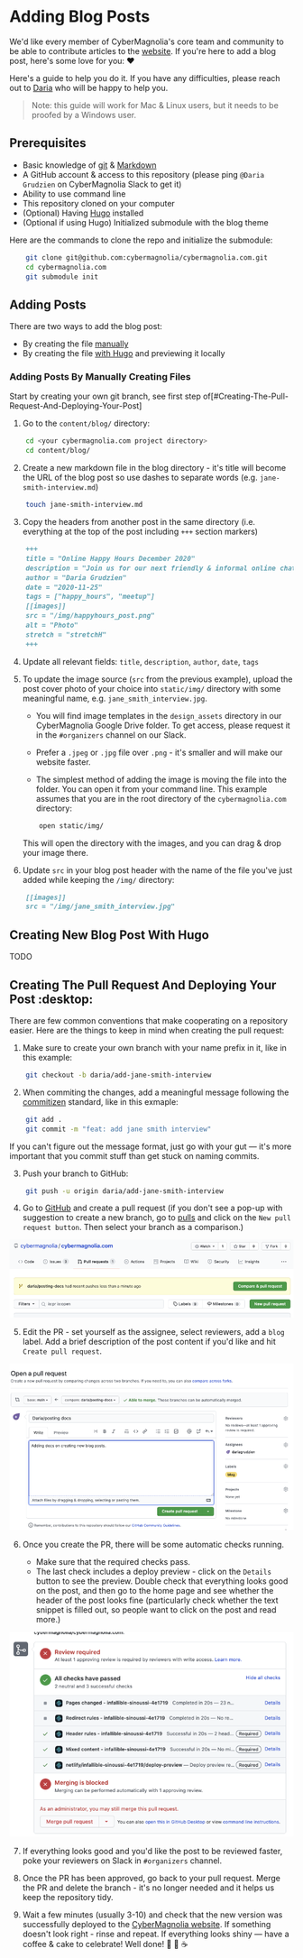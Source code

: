 # Adding Blog Posts

We'd like every member of CyberMagnolia's core team and community to be able to contribute articles to the [website](https://cybermagnolia.com/). If you're here to add a blog post, here's some love for you: :heart:

Here's a guide to help you do it. If you have any difficulties, please reach out to [Daria](https://twitter.com/DariaGrudzien) who will be happy to help you.

> Note: this guide will work for Mac & Linux users, but it needs to be proofed by a Windows user.

## Prerequisites

* Basic knowledge of [git](https://www.git-tower.com/blog/git-cheat-sheet/) & [Markdown](https://github.com/adam-p/markdown-here/wiki/Markdown-Cheatsheet)
* A GitHub account & access to this repository (please ping `@Daria Grudzien` on CyberMagnolia Slack to get it)
* Ability to use command line
* This repository cloned on your computer
* (Optional) Having [Hugo](https://gohugo.io/getting-started/installing/) installed
* (Optional if using Hugo) Initialized submodule with the blog theme

Here are the commands to clone the repo and initialize the submodule:

```sh
    git clone git@github.com:cybermagnolia/cybermagnolia.com.git
    cd cybermagnolia.com
    git submodule init
```

## Adding Posts

There are two ways to add the blog post:

* By creating the file [manually](#adding-posts-by-manually-creating-files)
* By creating the file [with Hugo](#creating-new-blog-post-with-hugo) and previewing it locally

### Adding Posts By Manually Creating Files

Start by creating your own git branch, see first step of[#Creating-The-Pull-Request-And-Deploying-Your-Post]

1. Go to the `content/blog/` directory:

```sh
    cd <your cybermagnolia.com project directory>
    cd content/blog/
```

2. Create a new markdown file in the blog directory - it's title will become the URL of the blog post so use dashes to separate words (e.g. `jane-smith-interview.md`)

```sh
    touch jane-smith-interview.md
```

3. Copy the headers from another post in the same directory (i.e. everything at the top of the post including `+++` section markers)

```md
    +++
    title = "Online Happy Hours December 2020"
    description = "Join us for our next friendly & informal online chat"
    author = "Daria Grudzien"
    date = "2020-11-25"
    tags = ["happy_hours", "meetup"]
    [[images]]
    src = "/img/happyhours_post.png"
    alt = "Photo"
    stretch = "stretchH"
    +++
```

4. Update all relevant fields: `title`, `description`, `author`, `date`, `tags`

5. To update the image source (`src` from the previous example), upload the post cover photo of your choice into `static/img/` directory with some meaningful name, e.g. `jane_smith_interview.jpg`.

    * You will find  image templates in the `design_assets` directory in our CyberMagnolia Google Drive folder. To get access, please request it in the `#organizers` channel on our Slack.

    * Prefer a `.jpeg` or `.jpg` file over `.png` - it's smaller and will make our website faster.

    * The simplest method of adding the image is moving the file into the folder. You can open it from your command line. This example assumes that you are in the root directory of the `cybermagnolia.com` directory:

    ```sh
        open static/img/
    ```

    This will open the directory with the images, and you can drag & drop your image there.

6. Update `src` in your blog post header with the name of the file you've just added while keeping the `/img/` directory:

```md
    [[images]]
    src = "/img/jane_smith_interview.jpg"
```

## Creating New Blog Post With Hugo

TODO

## Creating The Pull Request And Deploying Your Post :desktop:

There are few common conventions that make cooperating on a repository easier. Here are the things to keep in mind when creating the pull request:

1. Make sure to create your own branch with your name prefix in it, like in this example:

```sh
    git checkout -b daria/add-jane-smith-interview
```

2. When commiting the changes, add a meaningful message following the [commitizen](https://raw.githubusercontent.com/commitizen/cz-cli/master/meta/screenshots/add-commit.png) standard, like in this exmaple:

```sh
    git add .
    git commit -m "feat: add jane smith interview"
```
If you can't figure out the message format, just go with your gut — it's more important that you commit stuff than get stuck on naming commits.

3. Push your branch to GitHub:

```sh
    git push -u origin daria/add-jane-smith-interview
```

4. Go to [GitHub](https://github.com/cybermagnolia/cybermagnolia.com) and create a pull request (if you don't see a pop-up with suggestion to create a new branch, go to [pulls](https://github.com/cybermagnolia/cybermagnolia.com/pulls) and click on the `New pull request button`. Then select your branch as a comparison.)

![Pull request popup on GitHub](./img/pull_request.png)

5. Edit the PR - set yourself as the assignee, select reviewers, add a `blog` label. Add a brief description of the post content if you'd like and hit `Create pull request`.

![PR editing on GitHub](./img/pr_editing.png)

6. Once you create the PR, there will be some automatic checks running.

    * Make sure that the required checks pass.
    * The last check includes a deploy preview - click on the `Details` button to see the preview. Double check that everything looks good on the post, and then go to the home page and see whether the header of the post looks fine (particularly check whether the text snippet is filled out, so people want to click on the post and read more.)

![PR checks](./img/pr_checks.png)

7. If everything looks good and you'd like the post to be reviewed faster, poke your reviewers on Slack in `#organizers` channel.

8. Once the PR has been approved, go back to your pull request. Merge the PR and delete the branch - it's no longer needed and it helps us keep the repository tidy.

9. Wait a few minutes (usually 3-10) and check that the new version was successfully deployed to the [CyberMagnolia website](http://cybermagnolia.com/). If something doesn't look right - rinse and repeat. If everything looks shiny — have a coffee & cake to celebrate! Well done! :muscle: :tada: :coffee:
